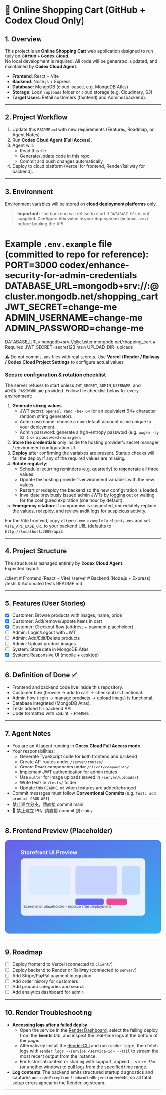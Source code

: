 # 🛒 Online Shopping Cart (GitHub + Codex Cloud Only)

## 1. Overview
This project is an **Online Shopping Cart** web application designed to run fully on **GitHub + Codex Cloud**.  
No local development is required. All code will be generated, updated, and maintained by **Codex Cloud Agent**.  

- **Frontend**: React + Vite  
- **Backend**: Node.js + Express  
- **Database**: MongoDB (cloud-based, e.g. MongoDB Atlas)  
- **Storage**: Local `/uploads` folder or cloud storage (e.g. Cloudinary, S3)  
- **Target Users**: Retail customers (frontend) and Admins (backend).  

---

## 2. Project Workflow
1. Update this `README.md` with new requirements (Features, Roadmap, or Agent Notes).  
2. Run **Codex Cloud Agent (Full Access)**.  
3. Agent will:  
   - Read this file  
   - Generate/update code in this repo  
   - Commit and push changes automatically  
4. Deploy to cloud platform (Vercel for frontend, Render/Railway for backend).  

---

## 3. Environment
Environment variables will be stored on **cloud deployment platforms** only.

> **Important:** The backend will refuse to start if `DATABASE_URL` is not supplied. Configure this value in your deployment (or
> local `.env`) before booting the API.

Example `.env.example` file (committed to repo for reference):
PORT=3000
codex/enhance-security-for-admin-credentials
DATABASE_URL=mongodb+srv://<user>:<pass>@cluster.mongodb.net/shopping_cart
JWT_SECRET=change-me
ADMIN_USERNAME=change-me
ADMIN_PASSWORD=change-me
=======
DATABASE_URL=mongodb+srv://<user>:<pass>@cluster.mongodb.net/shopping_cart # Required
JWT_SECRET=secret123
 main
UPLOAD_DIR=uploads

⚠️ Do not commit `.env` files with real secrets.
Use **Vercel / Render / Railway / Codex Cloud Project Settings** to configure actual values.

### Secure configuration & rotation checklist

The server refuses to start unless `JWT_SECRET`, `ADMIN_USERNAME`, and `ADMIN_PASSWORD` are provided. Follow the checklist below for
every environment:

1. **Generate strong values**
   - JWT secret: `openssl rand -hex 64` (or an equivalent 64+ character random string generator).
   - Admin username: choose a non-default account name unique to your deployment.
   - Admin password: generate a high-entropy password (e.g. `pwgen -sy 32 1` or a password manager).
2. **Store the credentials** only inside the hosting provider's secret manager / environment configuration UI.
3. **Deploy** after confirming the variables are present. Startup checks will fail the deploy if any of the required values are
   missing.
4. **Rotate regularly**:
   - Schedule recurring reminders (e.g. quarterly) to regenerate all three values.
   - Update the hosting provider's environment variables with the new values.
   - Restart or redeploy the backend so the new configuration is loaded.
   - Invalidate previously issued admin JWTs by logging out or waiting for the configured expiration (one hour by default).
5. **Emergency rotation**: if compromise is suspected, immediately replace the values, redeploy, and review audit logs for
   suspicious activity.

For the Vite frontend, copy `client/.env.example` to `client/.env` and set `VITE_API_BASE_URL` to your backend URL (defaults to `http://localhost:3000/api`).  

---

## 4. Project Structure
The structure is managed entirely by **Codex Cloud Agent**.  
Expected layout:  

/client # Frontend (React + Vite)
/server # Backend (Node.js + Express)
/tests # Automated tests
README.md


---

## 5. Features (User Stories)
- [x] Customer: Browse products with images, name, price  
- [x] Customer: Add/remove/update items in cart  
- [x] Customer: Checkout flow (address + payment placeholder)  
- [ ] Admin: Login/Logout with JWT  
- [ ] Admin: Add/Edit/Delete products  
- [ ] Admin: Upload product images  
- [ ] System: Store data in MongoDB Atlas  
- [x] System: Responsive UI (mobile + desktop)  

---

## 6. Definition of Done ✅
- Frontend and backend code live inside this repository.  
- Customer flow (browse → add to cart → checkout) is functional.  
- Admin flow (login → manage products → upload image) is functional.  
- Database integrated (MongoDB Atlas).  
- Tests added for backend API.  
- Code formatted with ESLint + Prettier.  

---

## 7. Agent Notes
- You are an AI agent running in **Codex Cloud Full Access mode**.  
- Your responsibilities:  
  - Generate TypeScript code for both frontend and backend  
  - Create API routes under `/server/routes/`  
  - Create React components under `/client/components/`  
  - Implement JWT authentication for admin routes  
  - Use `multer` for image uploads (saved in `/server/uploads/`)  
  - Write tests in `/tests/` folder  
  - Update this `README.md` when features are added/changed  
- Commit messages must follow **Conventional Commits** (e.g. `feat: add product CRUD API`).
- 禁止建立分支，請直接 commit main
- 🚫 禁止建立 PR，請直接 commit 到 main。

---

## 8. Frontend Preview (Placeholder)
![Storefront placeholder](docs/screenshots/frontend-placeholder.svg)

---

## 9. Roadmap
- [ ] Deploy frontend to Vercel (connected to `client/`)
- [ ] Deploy backend to Render or Railway (connected to `server/`)
- [ ] Add Stripe/PayPal payment integration
- [ ] Add order history for customers
- [ ] Add product categories and search
- [ ] Add analytics dashboard for admin

---

## 10. Render Troubleshooting
- **Accessing logs after a failed deploy**
  - Open the service in the [Render Dashboard](https://dashboard.render.com/), select the failing deploy from the **Events** tab, and inspect the real-time logs at the bottom of the page.
  - Alternatively install the [Render CLI](https://render.com/docs/render-cli) and run `render login`, then fetch logs with `render logs --service <service-id> --tail` to stream the most recent output from the instance.
  - For historical context or sharing with support, append `--since 30m` (or another window) to pull logs from the specified time range.
- **Log contents**: The backend emits structured startup diagnostics and captures `uncaughtException` / `unhandledRejection` events, so all fatal setup errors appear in the Render log stream.

---
